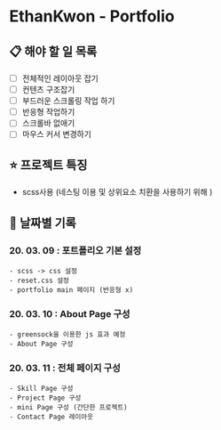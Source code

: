 # EthanKwon - Portfolio

## :clipboard: 해야 할 일 목록

- [ ] 전체적인 레이아웃 잡기
- [ ] 컨텐츠 구조잡기
- [ ] 부드러운 스크롤링 작업 하기
- [ ] 반응형 작업하기
- [ ] 스크롤바 없애기
- [ ] 마우스 커서 변경하기

## :star: 프로젝트 특징

- scss사용 (네스팅 이용 및 상위요소 치환을 사용하기 위해 )

## :date: 날짜별 기록

### 20. 03. 09 : 포트폴리오 기본 설정

    - scss -> css 설정
    - reset.css 설정
    - portfolio main 페이지 (반응형 x)

### 20. 03. 10 : About Page 구성

    - greensock을 이용한 js 효과 예정
    - About Page 구성

### 20. 03. 11 : 전체 페이지 구성

    - Skill Page 구성
    - Project Page 구성
    - mini Page 구성 (간단한 프로젝트)
    - Contact Page 레이아웃